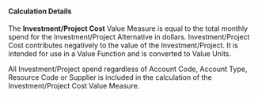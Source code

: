 
#### Calculation Details

The **Investment/Project Cost** Value Measure is equal to the total monthly spend for the Investment/Project Alternative in dollars. Investment/Project Cost contributes negatively to the value of the Investment/Project. It is intended for use in a Value Function and is converted to Value Units.

All Investment/Project spend regardless of Account Code, Account Type, Resource Code or Supplier is included in the calculation of the Investment/Project Cost Value Measure. 
